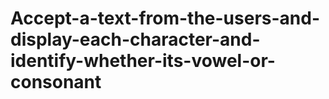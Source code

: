 # Accept-a-text-from-the-users-and-display-each-character-and-identify-whether-its-vowel-or-consonant